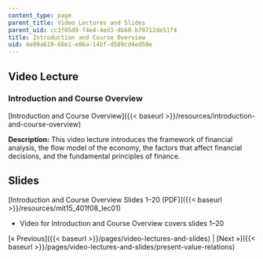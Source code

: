 ```yaml
---
content_type: page
parent_title: Video Lectures and Slides
parent_uid: cc3f05d9-f4e4-4ed3-db60-b79712de51f4
title: Introduction and Course Overview
uid: 4e09a619-60e1-e86a-14bf-d569cd4ed50e
---
```


Video Lecture
-------------

### Introduction and Course Overview

[Introduction and Course Overview]({{< baseurl >}}/resources/introduction-and-course-overview)

**Description:** This video lecture introduces the framework of financial analysis, the flow model of the economy, the factors that affect financial decisions, and the fundamental principles of finance.

Slides
------

[Introduction and Course Overview Slides 1–20 (PDF)]({{< baseurl >}}/resources/mit15_401f08_lec01)

*   Video for Introduction and Course Overview covers slides 1–20

[« Previous]({{< baseurl >}}/pages/video-lectures-and-slides) | [Next »]({{< baseurl >}}/pages/video-lectures-and-slides/present-value-relations)